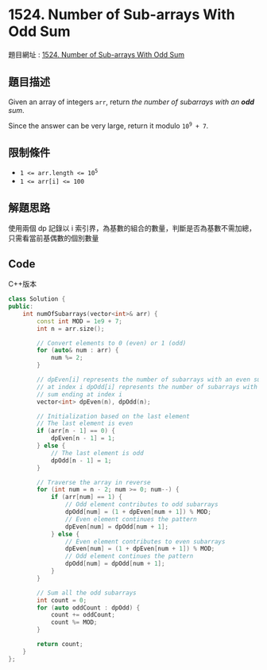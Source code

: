 # 1524. Number of Sub-arrays With Odd Sum

題目網址 : [1524. Number of Sub-arrays With Odd Sum](https://leetcode.com/problems/number-of-sub-arrays-with-odd-sum/description)

## 題目描述

Given an array of integers `arr`, return _the number of subarrays with an **odd** sum_.

Since the answer can be very large, return it modulo <code>10<sup>9</sup> + 7</code>.

## 限制條件

- <code>1 <= arr.length <= 10<sup>5</sup></code>
- `1 <= arr[i] <= 100`

## 解題思路

使用兩個 dp 記錄以 i 索引界，為基數的組合的數量，判斷是否為基數不需加總，只需看當前基偶數的個別數量

## Code

C++版本

```C++
class Solution {
public:
    int numOfSubarrays(vector<int>& arr) {
        const int MOD = 1e9 + 7;
        int n = arr.size();

        // Convert elements to 0 (even) or 1 (odd)
        for (auto& num : arr) {
            num %= 2;
        }

        // dpEven[i] represents the number of subarrays with an even sum ending
        // at index i dpOdd[i] represents the number of subarrays with an odd
        // sum ending at index i
        vector<int> dpEven(n), dpOdd(n);

        // Initialization based on the last element
        // The last element is even
        if (arr[n - 1] == 0) {
            dpEven[n - 1] = 1;
        } else {
            // The last element is odd
            dpOdd[n - 1] = 1;
        }

        // Traverse the array in reverse
        for (int num = n - 2; num >= 0; num--) {
            if (arr[num] == 1) {
                // Odd element contributes to odd subarrays
                dpOdd[num] = (1 + dpEven[num + 1]) % MOD;
                // Even element continues the pattern
                dpEven[num] = dpOdd[num + 1];
            } else {
                // Even element contributes to even subarrays
                dpEven[num] = (1 + dpEven[num + 1]) % MOD;
                // Odd element continues the pattern
                dpOdd[num] = dpOdd[num + 1];
            }
        }

        // Sum all the odd subarrays
        int count = 0;
        for (auto oddCount : dpOdd) {
            count += oddCount;
            count %= MOD;
        }

        return count;
    }
};
```
